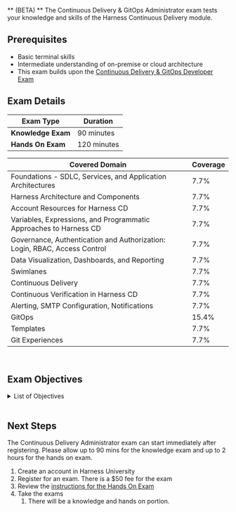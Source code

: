** (BETA) ** The Continuous Delivery & GitOps Administrator exam tests your knowledge and skills of the Harness Continuous Delivery module.  

## Prerequisites

- Basic terminal skills
- Intermediate understanding of on-premise or cloud architecture
- This exam builds upon the [Continuous Delivery & GitOps Developer Exam](/certifications/continuous-delivery?lvl=developer)

## Exam Details
| Exam Type                               | Duration         |
| ----------------------------------- | --------------- |
| **Knowledge Exam** | 90 minutes |
| **Hands On Exam** | 120 minutes |


| Covered Domain                                | Coverage         |
|-------|------------|
| Foundations - SDLC, Services, and Application Architectures | 7.7% |
| Harness Architecture and Components | 7.7% |
| Account Resources for Harness CD | 7.7% |
| Variables, Expressions, and Programmatic Approaches to Harness CD | 7.7% |
| Governance, Authentication and Authorization: Login, RBAC, Access Control | 7.7% |
| Data Visualization, Dashboards, and Reporting | 7.7% |
| Swimlanes | 7.7% |
| Continuous Delivery | 7.7% |
| Continuous Verification in Harness CD | 7.7% |
| Alerting, SMTP Configuration, Notifications | 7.7% |
| GitOps | 15.4% |
| Templates | 7.7% |
| Git Experiences | 7.7% |


<br />

## Exam Objectives

<details>
<summary>List of Objectives</summary>

The following is a detailed list of exam objectives:

| #   | Objective |
|-----|-----------|
| 1 | Foundations - SDLC, Services, and Application Architectures |
| 1.1 | Understand Continuous Delivery Foundations |
| 1.2 | Describe common platforms and cloud providers |
| 1.3 | Explain different application architectures |
| 2 | Harness Architecture and Components |
| 2.1 | Understand Harness Platform architecture |
| 2.2 | Describe the Harness Manager and the Harness Delegate |
| 2.3 | Learn how to check Delegate Task Selection during a Deployment |
| 3 | Account Resources for Harness CD |
| 3.1 | Understand Connectors for Harness CD and Delegate Management |
| 3.2 | Learn about Secrets and Harness FileStore |
| 4 | Variables, Expressions, and Programmatic Approaches to Harness CD |
| 4.1 | Understand Harness Built-in and Custom Harness Variables |
| 4.2 | Learn to use Java string methods in Harness Variables (JEXL) |
| 5 | Governance, Authentication and Authorization: Login, RBAC, Access Control |
| 5.1 | Understand Login and SSO processes |
| 5.2 | Learn about RBAC and Access Control |
| 6 | Data Visualization, Dashboards, and Reporting |
| 6.1 | Learn to add Metadata to Harness Resources and Entities |
| 6.2 | Understand Harness Dashboards and Looker |
| 7 | Swimlanes |
| 7.1 | Understand Kubernetes Deployment and Common Deployment Strategies |
| 7.2 | Learn about Basic Deployment Capacity by Provider |
| 8 | Continuous Delivery |
| 8.1 | Understand Pipeline Flow Control Mechanisms and important child Entities |
| 8.2 | Learn about Pipeline Triggers, Executions History, and Inputs |
| 9 | Continuous Verification in Harness CD |
| 9.1 | Identify deployment verification types |
| 9.2 | Understand CV Health Sources |
| 10 | Alerting, SMTP Configuration, Notifications |
| 10.1 | Configure User Group Notification - Slack, Email, etc. |
| 10.2 | Understand how to notify based in response to Pipeline and stage events |
| 11 | GitOps |
| 11.1 | Explain the principles of GitOps using a comprehension/use case |
| 11.2 | Learn to install the GitOps agent and connect your Kubernetes cluster to Harness |
| 12 | Templates |
| 12.1 | Understand Harness Templates - Pipeline, Stage, Step |
| 12.2 | Learn to create a Template - Pipeline, or Stage |
| 13 | Git Experiences |
| 13.1 | Understand supported Harness Entities |
| 13.2 | Learn to Configure Git Experience for a Pipeline |


  
</details>

<br />

## Next Steps

The Continuous Delivery Administrator exam can start immediately after registering. Please allow up to 90 mins for the knowledge exam and up to 2 hours for the hands on exam.

1. Create an account in Harness University
2. Register for an exam. There is a $50 fee for the exam
3. Review the [instructions for the Hands On Exam](/certifications/instructions)
4. Take the exams
    1. There will be a knowledge and hands on portion.	
